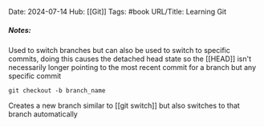 Date: 2024-07-14
Hub: [[Git]]
Tags: #book
URL/Title: Learning Git 
##### Notes: 
Used to switch branches but can also be used to switch to specific commits, doing this causes the detached head state so the [[HEAD]] isn't necessarily longer pointing to the most recent commit for a branch but any specific commit

```
git checkout -b branch_name
```

Creates a new branch similar to [[git switch]] but also switches to that branch automatically
